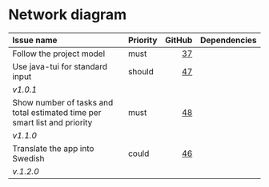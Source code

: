 # Network diagram

| Issue name | Priority |   GitHub | Dependencies |
| :--- | :--- |---------:| ---: |
| Follow the project model | must | [37][37] | |
| Use java-tui for standard input | should | [47][47] | |
| *v1.0.1* | | | |
| Show number of tasks and total estimated time per smart list and priority | must | [48][48] | |
| *v1.1.0* | | | |
| Translate the app into Swedish | could | [46][46] | |
| *v.1.2.0* | | | |


[37]: https://github.com/olivertwistor/todo-list-tools/issues/37
[46]: https://github.com/olivertwistor/todo-list-tools/issues/46
[47]: https://github.com/olivertwistor/todo-list-tools/issues/47
[48]: https://github.com/olivertwistor/todo-list-tools/issues/48
